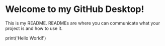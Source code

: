 # Welcome to my GitHub Desktop!

This is my README. READMEs are where you can communicate what your project is and how to use it.

print('Hello World!')
